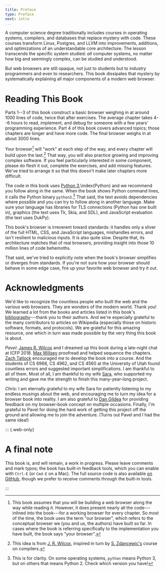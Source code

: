 ```yaml
---
title: Preface
type: Preface
next: intro
...
```


A computer science degree traditionally includes courses in operating
systems, compilers, and databases that replace mystery with code.
These courses transform Linux, Postgres, and LLVM into improvements,
additions, and optimizations of an understandable core architecture.
The lesson transcends the specific system studied: _all_ computer
systems, no matter how big and seemingly complex, can be studied and
understood.

But web browsers are still opaque, not just to students but to
industry programmers and even to researchers. This book dissipates
that mystery by systematically explaining all major components of a
modern web browser.

Reading This Book
=================

Parts 1--3 of this book construct a basic browser weighing in at around
1000 lines of code, twice that after exercises. The average chapter
takes 4--6 hours to read, implement, and debug for someone with a few
years' programming experience. Part 4 of this book covers advanced
topics; those chapters are longer and have more code. The final
browser weighs in at about 3000 lines.

Your browser[^yours-ours] will "work" at each step of the way, and
every chapter will build upon the last.[^jrwilcox-idea] That way, you will
also practice growing and improving complex software. If you feel
particularly interested in some component, please do flesh it out,
complete the exercises, and add missing features. We've tried to
arrange it so that this doesn't make later chapters more difficult.

[^yours-ours]: This book assumes that you will be building a web browser along
the way while reading it. However, it does present nearly
all the code---inlined into the book---for a working browser for every
chapter. So most of the time, the book uses the term "our browser",
which refers to the conceptual browser we (you and us, the
authors) have built so far. In cases where the book is referring specifically
to the implementation you have built, the book says "your browser".

[^jrwilcox-idea]: This idea is from [J. R. Wilcox][jrw], inspired in
turn by [S. Zdancewic's][sz] course on compilers.

The code in this book uses [Python 3](https://browserbook.substack.com/p/why-python),\index{Python} and we recommend you follow
along in the same. When the book shows Python command lines, it calls
the Python binary `python3`.[^py3-cmd] That said, the text avoids
dependencies where possible and you can try to follow along in another
language. Make sure your language has libraries for TLS connections
(Python has one built in), graphics (the text uses Tk, Skia, and SDL),
and JavaScript evaluation (the text uses DukPy).
    
[^py3-cmd]: This is for clarity. On some operating systems, `python`
means Python 3, but on others that means Python 2. Check which version
you have!

[sz]: https://www.cis.upenn.edu/~stevez/

This book's browser is irreverent toward standards: it handles only a
sliver of the full HTML, CSS, and JavaScript languages, mishandles
errors, and isn't resilient to malicious inputs. It is also quite
slow. Despite that, its architecture matches that of real browsers,
providing insight into those 10 million lines of code behemoths.

That said, we've tried to explicitly note when the book's browser
simplifies or diverges from standards. If you're not sure how your
browser should behave in some edge case, fire up your favorite web
browser and try it out.

Acknowledgments
===============

We'd like to recognize the countless people who built the web and the
various web browsers. They are wonders of the modern world. Thank you!
We learned a lot from the books and articles listed in this book's
[bibliography](bibliography.md)---thank you to their authors. And
we're especially grateful to the many contributors to articles on
Wikipedia (especially those on historic software, formats, and
protocols). We are grateful for this amazing resource, one which in
turn was made possible by the very thing this book is about.

*Pavel*: [James R. Wilcox][jrw] and I dreamed up this book during a
late-night chat at ICFP 2018. [Max Willsey][mwillsey] proofread and
helped sequence the chapters. [Zach Tatlock][ztatlock] encouraged me
to develop the book into a course. And the students of CS 6968,
CS 4962, and CS 4560 at the University of Utah found countless errors and suggested
important simplifications. I am thankful to all of them. Most of all,
I am thankful to my wife [Sara][saras], who supported my writing and
gave me the strength to finish this many-year-long project.

[mwillsey]: https://www.mwillsey.com/
[saras]: https://www.sscharmingds.com/
[ztatlock]: https://homes.cs.washington.edu/~ztatlock/
[jrw]: https://jamesrwilcox.com

*Chris*: I am eternally grateful to my wife Sara for patiently
listening to my endless musings about the web, and encouraging me to
turn my idea for a browser book into reality. I am also grateful to
[Dan Gildea][dan-gildea] for providing feedback on my browser-book
concept on multiple occasions. Finally, I'm grateful to Pavel for
doing the hard work of getting this project off the ground and allowing
me to join the adventure. (Turns out Pavel and I had the same idea!)

[dan-gildea]: https://www.cs.rochester.edu/u/gildea/

::: {.web-only}

A final note
============

This book is, and will remain, a work in progress. Please leave
comments and mark typos; the book has built-in feedback tools, which
you can enable with `Ctrl-E` (or `Cmd-E` on a Mac). The full source
code is also available [on GitHub][github], though we prefer to
receive comments through the built-in tools.

[github]: https://github.com/browserengineering/book

:::
